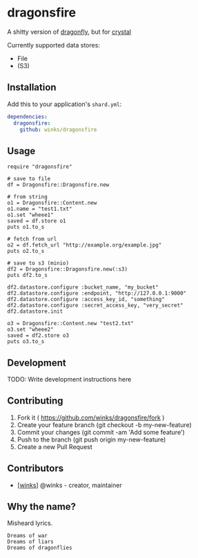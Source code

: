 # dragonsfire

A shitty version of [dragonfly](https://github.com/markevans/dragonfly), but for [crystal](http://crystal-lang.org)

Currently supported data stores:

  * File
  * (S3)

## Installation

Add this to your application's `shard.yml`:

```yaml
dependencies:
  dragonsfire:
    github: winks/dragonsfire
```

## Usage

```crystal
require "dragonsfire"

# save to file
df = Dragonsfire::Dragonsfire.new

# from string
o1 = Dragonsfire::Content.new
o1.name = "test1.txt"
o1.set "wheee1"
saved = df.store o1
puts o1.to_s

# fetch from url
o2 = df.fetch_url "http://example.org/example.jpg"
puts o2.to_s

# save to s3 (minio)
df2 = Dragonsfire::Dragonsfire.new(:s3)
puts df2.to_s

df2.datastore.configure :bucket_name, "my_bucket"
df2.datastore.configure :endpoint, "http://127.0.0.1:9000"
df2.datastore.configure :access_key_id, "something"
df2.datastore.configure :secret_access_key, "very_secret"
df2.datastore.init

o3 = Dragonsfire::Content.new "test2.txt"
o3.set "wheee2"
saved = df2.store o3
puts o3.to_s

```

## Development

TODO: Write development instructions here

## Contributing

1. Fork it ( https://github.com/winks/dragonsfire/fork )
2. Create your feature branch (git checkout -b my-new-feature)
3. Commit your changes (git commit -am 'Add some feature')
4. Push to the branch (git push origin my-new-feature)
5. Create a new Pull Request

## Contributors

- [[winks]](https://github.com/winks) @winks - creator, maintainer

## Why the name?

Misheard lyrics.
```
Dreams of war
Dreams of liars
Dreams of dragonflies
```
